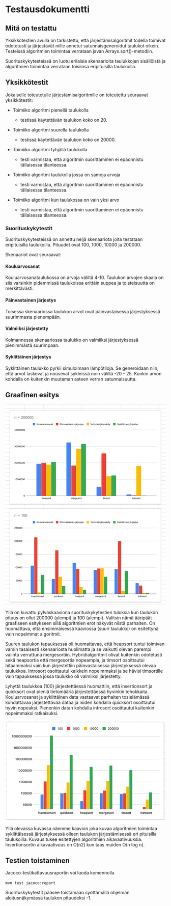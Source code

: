 # Testausdokumentti

## Mitä on testattu

Yksikkötestien avulla on tarkistettu, että järjestämisalgoritmit todella toimivat odotetusti ja järjestävät niille annetut satunnaisgeneroidut taulukot oikein. Testeissä algoritmien toimintaa verrataan javan Arrays.sort()-metodiin.

Suorituskykytesteissä on luotu erilaisia skenaarioita taulukkojen sisällöistä ja algoritmien toimintaa verrataan toisiinsa eripituisilla taulukoilla.

## Yksikkötestit

Jokaiselle toteutetulle järjestämisalgoritmille on toteutettu seuraavat yksikkötestit:

- Toimiiko algoritmi pienellä taulukolla
	- testissä käytettävän taulukon koko on 20.	

- Toimiiko algoritmi suurella taulukolla
	- testissä käytettävän taulukon koko on 20000.

- Toimiiko algoritmi tyhjällä taulukolla
	- testi varmistaa, että algoritmin suorittaminen ei epäonnistu tällaisessa tilanteessa.

- Toimiiko algoritmi taulukolla jossa on samoja arvoja
	- testi varmistaa, että algoritmin suorittaminen ei epäonnistu tällaisessa tilanteessa.

- Toimiiko algoritmi kun taulukossa on vain yksi arvo
	- testi varmistaa, että algoritmin suorittaminen ei epäonnistu tällaisessa tilanteessa.


### Suorituskykytestit

Suorituskykytesteissä on annettu neljä skenaariota joita testataan eripituisilla taulukoilla. Pituudet ovat 100, 1000, 10000 ja 200000.

Skenaariot ovat seuraavat:

#### Kouluarvosanat

Kouluarvosanataulukossa on arvoja väliltä 4-10. Taulukon arvojen skaala on siis varsinkin pidemmissä taulukoissa erittäin suppea ja toisteisuutta on merkittävästi.

#### Päinvastainen järjestys

Toisessa skenaariossa taulukon arvot ovat päinvastaisessa järjestyksessä suurimmasta pienempään.

#### Valmiiksi järjestetty

Kolmannessa skenaariossa taulukko on valmiiksi järjestyksessä pienimmästä suurimpaan.

#### Syklittäinen järjestys

Syklittäinen taulukko pyrkii simuloimaan lämpötiloja. Se generoidaan niin, että arvot laskevat ja nousevat sykleissä noin välillä -20 - 25. Kunkin arvon kohdalla on kuitenkin muutaman asteen verran satunnaisuutta.


## Graafinen esitys

![](https://raw.githubusercontent.com/viltas/jarjestamisvertailu/master/dokumentaatio/kaaviot.jpg)

Yllä on kuvattu pylväskaaviona suorituskykytestien tuloksia kun taulukon pituus on ollut 200000 (ylempi) ja 100 (alempi). Valitsin nämä ääripäät graafiseen esitykseen sillä algoritmien erot näkyvät niistä parhaiten. On huomattava, että ensimmäisessä kaaviossa (suuri taulukko) on esitettynä vain nopeimmat algoritmit.

Suuren taulukon tapauksessa oli huomattavaa, että heapsort tuntui toimivan varsin tasaisesti skenaariosta huolimatta ja se vaikutti olevan parempi valinta verrattuna mergesortiin. Hybridialgoritmit olivat kuitenkin odotetusti sekä heapsortia että mergesortia nopeampia, ja timsort osoittautui hitaammaksi vain kun järjestettiin päinvastaisessa järjestyksessä olevaa taulukkoa. Introsort osoittautui kaikkein nopeimmaksi ja se hävisi timsortille vain tapauksessa jossa taulukko oli valmiiksi järjestetty.


Lyhyttä taulukkoa (100) järjestettäessä huomattiin, että insertionsort ja quicksort ovat pieniä tietomääriä järjestettäessä hyvinkin tehokkaita. Kouluarvosanat ja syklittäinen data vastaavat parhaiten tosielämässä kohdattavaa järjestettävää dataa ja niiden kohdalla quicksort osoittautui hyvin nopeaksi. Pienenkin datan kohdalla introsort osoittautui kuitenkin nopeimmaksi ratkaisuksi.




![](https://raw.githubusercontent.com/viltas/jarjestamisvertailu/master/dokumentaatio/kaaviot2.png)

Yllä olevassa kuvassa näemme kaavion joka kuvaa algoritmien toimintaa syklittäisessä järjestyksessä olleen taulukon järjestämisessä eri pituisilla taulukoilla. Kuvaus tukee esitettyjen algoritmien aikavaativuuksia. Insertionsortin aikavaativuus on O(n2) kun taas muiden O(n log n).


## Testien toistaminen

Jacoco-testikattavuusraportin voi luoda komennolla

`mvn test jacoco:report`


Suorituskykytestit pääsee toistamaan syöttämällä ohjelman aloitusnäkymässä taulukon pituudeksi -1.
